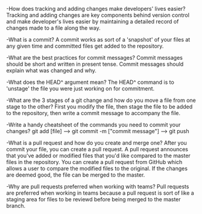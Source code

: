 -How does tracking and adding changes make developers' lives easier?
Tracking and adding changes are key components behind version control and make developer's lives easier by maintaining a detailed record of changes made to a file along the way.  

-What is a commit?
A commit works as sort of a 'snapshot' of your files at any given time and committed files get added to the repository. 

-What are the best practices for commit messages?
Commit messages should be short and written in present tense. Commit messages should explain what was changed and why.

-What does the HEAD^ argument mean?
The HEAD^ command is to 'unstage' the file you were just working on for commitment. 

-What are the 3 stages of a git change and how do you move a file from 
one stage to the other?
First you modify the file, then stage the file to be added to the repository, then write a commit message to accompany the file.

-Write a handy cheatsheet of the commands you need to commit your changes?
git add [file] --> git commit -m ["commit message"] --> git push

-What is a pull request and how do you create and merge one?
After you commit your file, you can create a pull request. A pull request announces that you've added or modified files that you'd like compared to the master files in the repository. You can create a pull request from GitHub which allows a user to compare the modified files to the original. If the changes are deemed good, the file can be merged to the master.

-Why are pull requests preferred when working with teams?
Pull requests are preferred when working in teams because a pull request is sort of like a staging area for files to be reviewd before being merged to the master branch. 